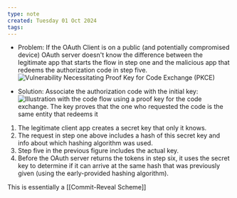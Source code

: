 ```yaml
---
type: note
created: Tuesday 01 Oct 2024
tags: 
---
```


- Problem: If the OAuth Client is on a public (and potentially compromised device) OAuth server doesn't know the difference between the legitimate app that starts the flow in step one and the malicious app that redeems the authorization code in step five.
![Vulnerability Necessitating Proof Key for Code Exchange (PKCE)](https://curity.io/images/resources/architect/oauth/pkce/Vulnerability-Necessitating-PKCE.svg)


- Solution: Associate the authorization code with the initial key:
![Illustration with the code flow using a proof key for the code exchange. The key proves that the one who requested the code is the same entity that redeems it](https://curity.io/images/resources/architect/oauth/pkce/No-Vulnerability-Using-PKCE.svg)
1. The legitimate client app creates a secret key that only it knows.
2. The request in step one above includes a hash of this secret key and info about which hashing algorithm was used.
3. Step five in the previous figure includes the actual key.
4. Before the OAuth server returns the tokens in step six, it uses the secret key to determine if it can arrive at the same hash that was previously given (using the early-provided hashing algorithm).

This is essentially a [[Commit-Reveal Scheme]]